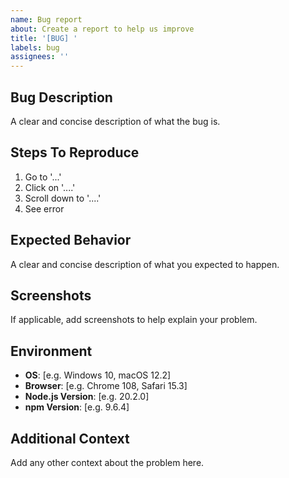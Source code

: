 ```yaml
---
name: Bug report
about: Create a report to help us improve
title: '[BUG] '
labels: bug
assignees: ''
---
```


## Bug Description
A clear and concise description of what the bug is.

## Steps To Reproduce
1. Go to '...'
2. Click on '....'
3. Scroll down to '....'
4. See error

## Expected Behavior
A clear and concise description of what you expected to happen.

## Screenshots
If applicable, add screenshots to help explain your problem.

## Environment
- **OS**: [e.g. Windows 10, macOS 12.2]
- **Browser**: [e.g. Chrome 108, Safari 15.3]
- **Node.js Version**: [e.g. 20.2.0]
- **npm Version**: [e.g. 9.6.4]

## Additional Context
Add any other context about the problem here. 